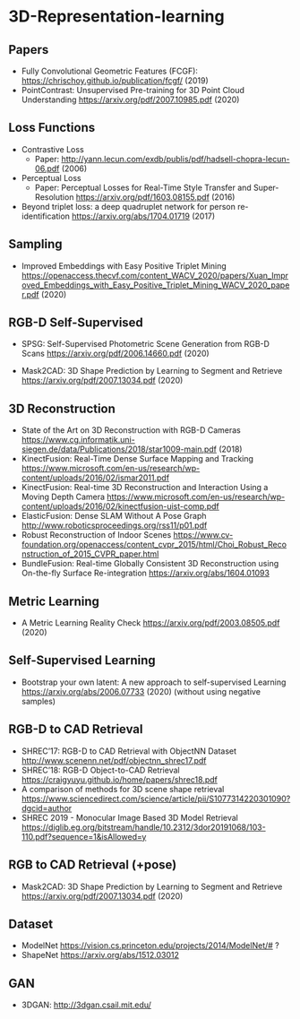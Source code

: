 # 3D-Representation-learning

## Papers
- Fully Convolutional Geometric Features (FCGF): https://chrischoy.github.io/publication/fcgf/ (2019)
- PointContrast: Unsupervised Pre-training for 3D Point Cloud Understanding https://arxiv.org/pdf/2007.10985.pdf (2020)

## Loss Functions
- Contrastive Loss
  - Paper: http://yann.lecun.com/exdb/publis/pdf/hadsell-chopra-lecun-06.pdf (2006)
- Perceptual Loss
  - Paper: Perceptual Losses for Real-Time Style Transfer and Super-Resolution https://arxiv.org/pdf/1603.08155.pdf (2016)
- Beyond triplet loss: a deep quadruplet network for person re-identification https://arxiv.org/abs/1704.01719 (2017)

## Sampling
- Improved Embeddings with Easy Positive Triplet Mining https://openaccess.thecvf.com/content_WACV_2020/papers/Xuan_Improved_Embeddings_with_Easy_Positive_Triplet_Mining_WACV_2020_paper.pdf (2020)

## RGB-D Self-Supervised
- SPSG: Self-Supervised Photometric Scene Generation from RGB-D Scans https://arxiv.org/pdf/2006.14660.pdf (2020)

- Mask2CAD: 3D Shape Prediction by Learning to Segment and Retrieve https://arxiv.org/pdf/2007.13034.pdf (2020)

## 3D Reconstruction
- State of the Art on 3D Reconstruction with RGB-D Cameras https://www.cg.informatik.uni-siegen.de/data/Publications/2018/star1009-main.pdf (2018)
- KinectFusion: Real-Time Dense Surface Mapping and Tracking https://www.microsoft.com/en-us/research/wp-content/uploads/2016/02/ismar2011.pdf
- KinectFusion: Real-time 3D Reconstruction and Interaction Using a Moving Depth Camera https://www.microsoft.com/en-us/research/wp-content/uploads/2016/02/kinectfusion-uist-comp.pdf
- ElasticFusion: Dense SLAM Without A Pose Graph http://www.roboticsproceedings.org/rss11/p01.pdf
- Robust Reconstruction of Indoor Scenes https://www.cv-foundation.org/openaccess/content_cvpr_2015/html/Choi_Robust_Reconstruction_of_2015_CVPR_paper.html
- BundleFusion: Real-time Globally Consistent 3D Reconstruction using On-the-fly Surface Re-integration https://arxiv.org/abs/1604.01093
## Metric Learning
- A Metric Learning Reality Check https://arxiv.org/pdf/2003.08505.pdf (2020)
## Self-Supervised Learning
- Bootstrap your own latent: A new approach to self-supervised Learning https://arxiv.org/abs/2006.07733 (2020) (without using negative samples)
## RGB-D to CAD Retrieval
- SHREC’17: RGB-D to CAD Retrieval with ObjectNN Dataset http://www.scenenn.net/pdf/objectnn_shrec17.pdf
- SHREC’18: RGB-D Object-to-CAD Retrieval https://craigyuyu.github.io/home/papers/shrec18.pdf
- A comparison of methods for 3D scene shape retrieval https://www.sciencedirect.com/science/article/pii/S1077314220301090?dgcid=author
- SHREC 2019 - Monocular Image Based 3D Model Retrieval https://diglib.eg.org/bitstream/handle/10.2312/3dor20191068/103-110.pdf?sequence=1&isAllowed=y

## RGB to CAD Retrieval (+pose)
- Mask2CAD: 3D Shape Prediction by Learning to Segment and Retrieve https://arxiv.org/pdf/2007.13034.pdf (2020)

## Dataset
- ModelNet https://vision.cs.princeton.edu/projects/2014/ModelNet/# ?
- ShapeNet https://arxiv.org/abs/1512.03012

## GAN
- 3DGAN: http://3dgan.csail.mit.edu/
